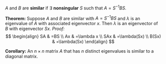 
$A$ and $B$ are **similar** if $\exists$ **nonsingular** $S$ such that $A=S^{-1}BS$.

**Theorem:** Suppose $A$ and $B$ are similar with $A=S^{-1}BS$ and $\lambda$ is an eigenvalue of $A$ with associated eigenvector $x$. Then $\lambda$ is an eigenvector of $B$ with eigenvector $Sx$.
*Proof:*
$$
\begin{align}
SA & =BS \\
Ax & =\lambda x \\
SAx & =\lambda(Sx) \\
B(Sx) & =\lambda(Sx)
\end{align}
$$

**Corollary:** An $n\times n$ matrix $A$ that has $n$ distinct eigenvalues is similar to a diagonal matrix.
